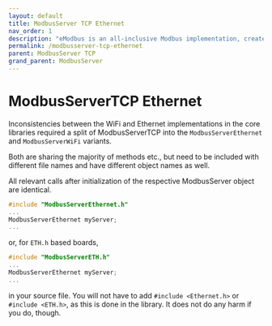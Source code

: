 ```yaml
---
layout: default
title: ModbusServer TCP Ethernet
nav_order: 1
description: "eModbus is an all-inclusive Modbus implementation, created for ESP32 and Arduino"
permalink: /modbusserver-tcp-ethernet
parent: ModbusServer TCP
grand_parent: ModbusServer
---
```


# ModbusServerTCP Ethernet

Inconsistencies between the WiFi and Ethernet implementations in the core libraries required a split of ModbusServerTCP into the `ModbusServerEthernet` and `ModbusServerWiFi` variants.

Both are sharing the majority of methods etc., but need to be included with different file names and have different object names as well.

All relevant calls after initialization of the respective ModbusServer object are identical.

```cpp
#include "ModbusServerEthernet.h"
...
ModbusServerEthernet myServer;
...
```
or, for ``ETH.h`` based boards,
```cpp
#include "ModbusServerETH.h"
...
ModbusServerEthernet myServer;
...
```
in your source file. You will not have to add `#include <Ethernet.h>` or ``#include <ETH.h>``, as this is done in the library. It does not do any harm if you do, though.
